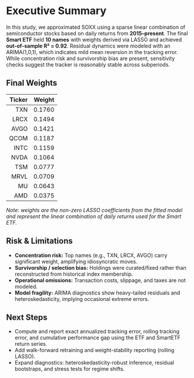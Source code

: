 # Executive Summary
In this study, we approximated SOXX using a sparse linear combination of semiconductor stocks based on daily returns from **2015–present**. The final **Smart ETF** held **10 names** with weights derived via LASSO and achieved **out-of-sample R² = 0.92**. Residual dynamics were modeled with an ARIMA(1,0,1), which indicates mild mean reversion in the tracking error. While concentration risk and survivorship bias are present, sensitivity checks suggest the tracker is reasonably stable across subperiods.

## Final Weights
| Ticker | Weight |
|-------:|-------:|
| TXN    | 0.1760 |
| LRCX   | 0.1494 |
| AVGO   | 0.1421 |
| QCOM   | 0.1187 |
| INTC   | 0.1159 |
| NVDA   | 0.1064 |
| TSM    | 0.0777 |
| MRVL   | 0.0709 |
| MU     | 0.0643 |
| AMD    | 0.0375 |

*Note: weights are the non-zero LASSO coefficients from the fitted model and represent the linear combination of daily returns used for the Smart ETF.*

## Risk & Limitations
- **Concentration risk:** Top names (e.g., TXN, LRCX, AVGO) carry significant weight, amplifying idiosyncratic moves.  
- **Survivorship / selection bias:** Holdings were curated/fixed rather than reconstructed from historical index membership.  
- **Operational omissions:** Transaction costs, slippage, and taxes are not modeled.  
- **Model fragility:** ARIMA diagnostics show heavy-tailed residuals and heteroskedasticity, implying occasional extreme errors.

## Next Steps
- Compute and report exact annualized tracking error, rolling tracking error, and cumulative performance gap using the ETF and SmartETF return series.  
- Add walk-forward retraining and weight-stability reporting (rolling LASSO).  
- Expand diagnostics: heteroskedasticity-robust inference, residual bootstraps, and stress tests for regime shifts.
